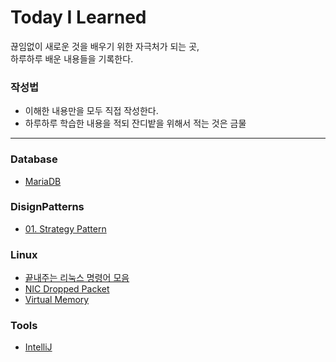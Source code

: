 # Today I Learned
끊임없이 새로운 것을 배우기 위한 자극처가 되는 곳,  
하루하루 배운 내용들을 기록한다.

### 작성법
- 이해한 내용만을 모두 직접 작성한다.
- 하루하루 학습한 내용을 적되 잔디밭을 위해서 적는 것은 금물

---

### Database
- [MariaDB](https://github.com/PAPION93/TIL/blob/master/Database/MariaDB.md)

### DisignPatterns
- [01. Strategy Pattern](https://github.com/PAPION93/TIL/blob/master/DisignPatterns/01_strategy_pattern.md)

### Linux
- [끝내주는 리눅스 명령어 모음](https://github.com/PAPION93/TIL/blob/master/Linux/AwesomeMixCommand.md)
- [NIC Dropped Packet](https://github.com/PAPION93/TIL/blob/master/Linux/PacketDropped.md)
- [Virtual Memory](https://github.com/PAPION93/TIL/blob/master/Linux/VirtualMemory.md) 

### Tools
- [IntelliJ](https://github.com/PAPION93/TIL/blob/master/Tools/IntelliJ.md)
